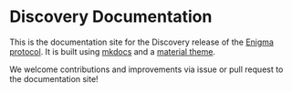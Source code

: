 # Discovery Documentation

This is the documentation site for the Discovery release of the [Enigma protocol](http://enigma.co). It is built using [mkdocs](https://www.mkdocs.org/) and a [material theme](https://squidfunk.github.io/mkdocs-material/). 

We welcome contributions and improvements via issue or pull request to the documentation site!
